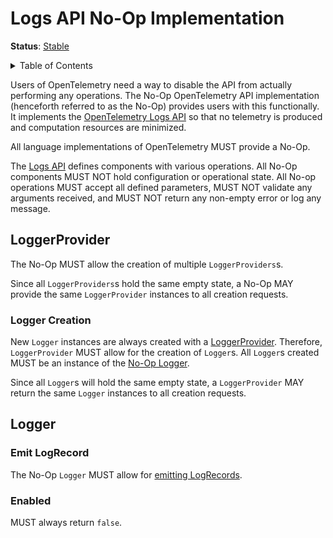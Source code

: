 <!--- Hugo front matter used to generate the website version of this page:
linkTitle: No-Op
--->

# Logs API No-Op Implementation

**Status**: [Stable](../document-status.md)

<details>
<summary> Table of Contents </summary>

<!-- toc -->

- [LoggerProvider](#loggerprovider)
  * [Logger Creation](#logger-creation)
- [Logger](#logger)
  * [Emit LogRecord](#emit-logrecord)
  * [Enabled](#enabled)

<!-- tocstop -->

</details>

Users of OpenTelemetry need a way to disable the API from actually
performing any operations. The No-Op OpenTelemetry API implementation
(henceforth referred to as the No-Op) provides users with this
functionally. It implements the [OpenTelemetry Logs API](./api.md)
so that no telemetry is produced and computation resources are minimized.

All language implementations of OpenTelemetry MUST provide a No-Op.

The [Logs API](./api.md) defines components with various operations.
All No-Op components MUST NOT hold configuration or operational state. All No-op
operations MUST accept all defined parameters, MUST NOT validate any arguments
received, and MUST NOT return any non-empty error or log any message.

## LoggerProvider

The No-Op MUST allow the creation of multiple `LoggerProviders`s.

Since all `LoggerProviders`s hold the same empty state, a No-Op MAY
provide the same `LoggerProvider` instances to all creation requests.

### Logger Creation

New `Logger` instances are always created with a [LoggerProvider](./api.md#loggerprovider).
Therefore, `LoggerProvider` MUST allow for the creation of `Logger`s.
All `Logger`s created MUST be an instance of the [No-Op Logger](#logger).

Since all `Logger`s will hold the same empty state, a `LoggerProvider` MAY
return the same `Logger` instances to all creation requests.

## Logger

### Emit LogRecord

The No-Op `Logger` MUST allow
for [emitting LogRecords](./api.md#emit-a-logrecord).

### Enabled

MUST always return `false`.
